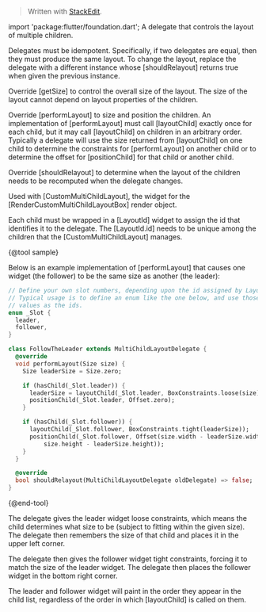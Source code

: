 


> Written with [StackEdit](https://stackedit.io/).

import 'package:flutter/foundation.dart';
 A delegate that controls the layout of multiple children.

 Delegates must be idempotent. Specifically, if two delegates are equal, then
 they must produce the same layout. To change the layout, replace the
 delegate with a different instance whose [shouldRelayout] returns true when
 given the previous instance.

 Override [getSize] to control the overall size of the layout. The size of
 the layout cannot depend on layout properties of the children.

 Override [performLayout] to size and position the children. An
 implementation of [performLayout] must call [layoutChild] exactly once for
 each child, but it may call [layoutChild] on children in an arbitrary order.
 Typically a delegate will use the size returned from [layoutChild] on one
 child to determine the constraints for [performLayout] on another child or
 to determine the offset for [positionChild] for that child or another child.

 Override [shouldRelayout] to determine when the layout of the children needs
 to be recomputed when the delegate changes.

 Used with [CustomMultiChildLayout], the widget for the
 [RenderCustomMultiChildLayoutBox] render object.

 Each child must be wrapped in a [LayoutId] widget to assign the id that
 identifies it to the delegate. The [LayoutId.id] needs to be unique among
 the children that the [CustomMultiChildLayout] manages.

 {@tool sample}

 Below is an example implementation of [performLayout] that causes one widget
 (the follower) to be the same size as another (the leader):

 ```dart
 // Define your own slot numbers, depending upon the id assigned by LayoutId.
 // Typical usage is to define an enum like the one below, and use those
 // values as the ids.
 enum _Slot {
   leader,
   follower,
 }

 class FollowTheLeader extends MultiChildLayoutDelegate {
   @override
   void performLayout(Size size) {
     Size leaderSize = Size.zero;

     if (hasChild(_Slot.leader)) {
       leaderSize = layoutChild(_Slot.leader, BoxConstraints.loose(size));
       positionChild(_Slot.leader, Offset.zero);
     }

     if (hasChild(_Slot.follower)) {
       layoutChild(_Slot.follower, BoxConstraints.tight(leaderSize));
       positionChild(_Slot.follower, Offset(size.width - leaderSize.width,
           size.height - leaderSize.height));
     }
   }

   @override
   bool shouldRelayout(MultiChildLayoutDelegate oldDelegate) => false;
 }
 ```
 {@end-tool}

 The delegate gives the leader widget loose constraints, which means the
 child determines what size to be (subject to fitting within the given size).
 The delegate then remembers the size of that child and places it in the
 upper left corner.

 The delegate then gives the follower widget tight constraints, forcing it to
 match the size of the leader widget. The delegate then places the follower
 widget in the bottom right corner.

 The leader and follower widget will paint in the order they appear in the
 child list, regardless of the order in which [layoutChild] is called on
 them.
<!--stackedit_data:
eyJoaXN0b3J5IjpbMTUyMzc3MjM2NF19
-->